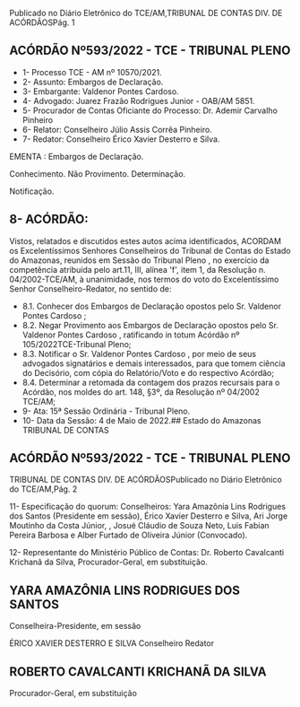 Publicado  no  Diário  Eletrônico do TCE/AM,TRIBUNAL DE CONTAS DIV. DE ACÓRDÃOSPág. 1

## ACÓRDÃO Nº593/2022 - TCE - TRIBUNAL PLENO

- 1- Processo TCE - AM nº 10570/2021.
- 2- Assunto: Embargos de Declaração.
- 3- Embargante: Valdenor Pontes Cardoso.
- 4- Advogado: Juarez Frazão Rodrigues Junior - OAB/AM 5851.
- 5- Procurador de Contas Oficiante do Processo: Dr. Ademir Carvalho Pinheiro
- 6- Relator: Conselheiro Júlio Assis Corrêa Pinheiro.
- 7- Redator: Conselheiro Érico Xavier Desterro e Silva.

EMENTA : Embargos de Declaração.

Conhecimento. Não Provimento. Determinação.

Notificação.

## 8- ACÓRDÃO:

Vistos, relatados e discutidos estes autos acima identificados, ACORDAM os Excelentíssimos Senhores Conselheiros do Tribunal de Contas do Estado do Amazonas, reunidos  em  Sessão  do Tribunal  Pleno ,  no  exercício  da  competência  atribuída  pelo art.11,  III,  alínea  'f',  item  1,  da  Resolução  n.  04/2002-TCE/AM, à  unanimidade, nos termos do voto do Excelentíssimo Senhor Conselheiro-Redator, no sentido de:

- 8.1. Conhecer dos  Embargos  de  Declaração  opostos  pelo Sr. Valdenor Pontes Cardoso ;
- 8.2. Negar Provimento aos Embargos de Declaração opostos pelo Sr. Valdenor Pontes Cardoso , ratificando in totum Acórdão nº 105/2022TCE-Tribunal Pleno;
- 8.3. Notificar o Sr. Valdenor Pontes Cardoso , por meio de seus advogados signatários e demais interessados, para que tomem ciência do Decisório, com cópia do Relatório/Voto e do respectivo Acórdão;
- 8.4. Determinar a retomada  da contagem  dos  prazos  recursais  para  o Acórdão, nos moldes do art. 148, §3º, da Resolução nº 04/2002 TCE/AM;
- 9- Ata: 15ª Sessão Ordinária - Tribunal Pleno.
- 10-  Data da Sessão: 4 de Maio de 2022.## Estado do Amazonas TRIBUNAL DE CONTAS

## ACÓRDÃO Nº593/2022 - TCE - TRIBUNAL PLENO

TRIBUNAL DE CONTAS DIV. DE ACÓRDÃOSPublicado  no  Diário  Eletrônico do TCE/AM,Pág. 2

11-  Especificação  do  quorum: Conselheiros:  Yara  Amazônia  Lins  Rodrigues  dos Santos (Presidente em sessão), Érico Xavier Desterro e Silva, Ari Jorge Moutinho da Costa  Júnior,  ,  Josué  Cláudio  de  Souza  Neto,  Luis  Fabian  Pereira  Barbosa  e  Alber Furtado de Oliveira Júnior (Convocado).

12-  Representante do Ministério Público de Contas: Dr. Roberto Cavalcanti Krichanã da Silva, Procurador-Geral, em substituição.

## YARA AMAZÔNIA LINS RODRIGUES DOS SANTOS

Conselheira-Presidente, em sessão

ÉRICO XAVIER DESTERRO E SILVA Conselheiro Redator

## ROBERTO CAVALCANTI KRICHANÃ DA SILVA

Procurador-Geral, em substituição